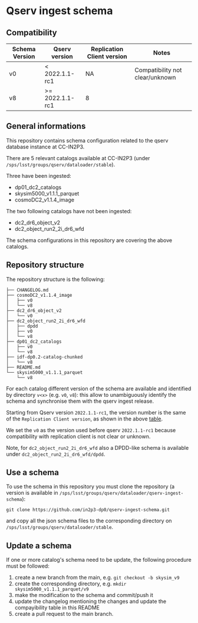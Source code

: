# Qserv ingest schema


## Compatibility

| Schema Version | Qserv version | Replication Client version|  Notes     |
|----------------|---------------|---------------------------|------------|
| v0             | < 2022.1.1-rc1|     NA                    | Compatibility not clear/unknown |
| v8             | >= 2022.1.1-rc1  |      8                    |            |

## General informations

This repository contains schema configuration related to the qserv database instance at CC-IN2P3.


There are 5 relevant catalogs available at CC-IN2P3 (under `/sps/lsst/groups/qserv/dataloader/stable`).

Three have been ingested:

- dp01_dc2_catalogs
- skysim5000_v1.1.1_parquet
- cosmoDC2_v1.1.4_image


The two following catalogs have not been ingested:

- dc2_dr6_object_v2
- dc2_object_run2_2i_dr6_wfd


The schema configurations in this repository are covering the above catalogs.


## Repository structure

The repository structure is the following:


```
├── CHANGELOG.md
├── cosmoDC2_v1.1.4_image
│   ├── v0
│   └── v8
├── dc2_dr6_object_v2
│   └── v0
├── dc2_object_run2_2i_dr6_wfd
│   ├── dpdd
│   ├── v0
│   └── v8
├── dp01_dc2_catalogs
│   ├── v0
│   └── v8
├── idf-dp0.2-catalog-chunked
│   └── v8
├── README.md
└── skysim5000_v1.1.1_parquet
    └── v8
```


For each catalog different version of the schema are available and identified by directory `v<x>` (e.g. `v0`, `v8`): this allow to unambiguously identify the schema and synchronise them with the qserv ingest release.

Starting from Qserv version `2022.1.1-rc1`, the version number is the same of the `Replication Client version`, as shown in the above [table](#Compatibility).


We set the `v0` as the version used before qserv `2022.1.1-rc1` because compatibility with replication client is not clear or unknown.

Note, for `dc2_object_run2_2i_dr6_wfd` also a DPDD-like schema is available under `dc2_object_run2_2i_dr6_wfd/dpdd`.


## Use a schema

To use the schema in this repository you must clone the repository (a version is available in `/sps/lsst/groups/qserv/dataloader/qserv-ingest-schema`):

```
git clone https://github.com/in2p3-dp0/qserv-ingest-schema.git
```

and copy all the json schema files to the corresponding directory on `/sps/lsst/groups/qserv/dataloader/stable`.


## Update a schema

If one or more catalog's schema need to be update, the following procedure must be followed:

1. create a new branch from the main, e.g. `git checkout -b skysim_v9`
2. create the corresponding directory, e.g. `mkdir skysim5000_v1.1.1_parquet/v9`
3. make the modification to the schema and commit/push it
4. update the changelog  mentioning the changes and update the compayibility table in this README
5. create a pull request to the main branch.



